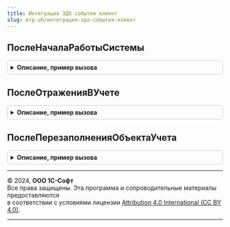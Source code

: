 ```yaml
---
title: Интеграция ЭДО события клиент
slug: erp-uh/интеграция-эдо-события-клиент
---
```



## ПослеНачалаРаботыСистемы
<details style="margin: 1em 0; padding: 0.5em; border: 1px solid #ccc; border-radius: 6px;">

<summary style="font-weight: bold; cursor: pointer;">Описание, пример вызова</summary>

```bsl

// См. ЭлектронноеВзаимодействиеКлиент.ПослеНачалаРаботыСистемы
Процедура ПослеНачалаРаботыСистемы() Экспорт
```

Пример вызова
```bsl
ИнтеграцияЭДОСобытияКлиент.ПослеНачалаРаботыСистемы() 
```
</details>

## ПослеОтраженияВУчете
<details style="margin: 1em 0; padding: 0.5em; border: 1px solid #ccc; border-radius: 6px;">

<summary style="font-weight: bold; cursor: pointer;">Описание, пример вызова</summary>

```bsl

// Выполнение действий после отражения документов в системе
//
// Параметры:
//  ОповещениеОЗавершении - ОписаниеОповещения - Оповещение, которое будет вызвано после обработки события с параметрами:
//     Результат - см. ОбработкаНеисправностейБЭДКлиент.НовыйКонтекстДиагностики
//  ТипДокумента - ПеречислениеСсылка.ТипыДокументовЭДО
//  ТаблицаДокументов - ДанныеФормыКоллекция
//  * ОбъектУчета - ОпределяемыйТип.ОснованияЭлектронныхДокументовЭДО
//  * СпособОбработки - Строка
//  КонтекстДиагностики - см. ОбработкаНеисправностейБЭДКлиент.НовыйКонтекстДиагностики
//
Процедура ПослеОтраженияВУчете(ОповещениеОЗавершении, ТипДокумента, ТаблицаДокументов, КонтекстДиагностики) Экспорт
```

Пример вызова
```bsl
ИнтеграцияЭДОСобытияКлиент.ПослеОтраженияВУчете(ОповещениеОЗавершении, ТипДокумента, ТаблицаДокументов, КонтекстДиагностики) 
```
</details>

## ПослеПерезаполненияОбъектаУчета
<details style="margin: 1em 0; padding: 0.5em; border: 1px solid #ccc; border-radius: 6px;">

<summary style="font-weight: bold; cursor: pointer;">Описание, пример вызова</summary>

```bsl

// Выполнение действий после перезаполнения учетных документов
//
// Параметры:
//  ОповещениеОЗавершении - ОписаниеОповещения - Оповещение, которое будет вызвано после обработки события с параметрами:
//     Результат - см. ОбработкаНеисправностейБЭДКлиент.НовыйКонтекстДиагностики
//  ТипДокумента - ПеречислениеСсылка.ТипыДокументовЭДО
//  ОбъектУчета - ОпределяемыйТип.ОснованияЭлектронныхДокументовЭДО
//  КонтекстДиагностики - см. ОбработкаНеисправностейБЭДКлиент.НовыйКонтекстДиагностики
//
Процедура ПослеПерезаполненияОбъектаУчета(ОповещениеОЗавершении, ТипДокумента, ОбъектУчета, КонтекстДиагностики) Экспорт
```

Пример вызова
```bsl
ИнтеграцияЭДОСобытияКлиент.ПослеПерезаполненияОбъектаУчета(ОповещениеОЗавершении, ТипДокумента, ОбъектУчета, КонтекстДиагностики) 
```
</details>

---

© 2024, **ООО 1С-Софт**  
Все права защищены. Эта программа и сопроводительные материалы предоставляются  
в соответствии с условиями лицензии [Attribution 4.0 International (CC BY 4.0)](https://creativecommons.org/licenses/by/4.0/legalcode).

---
